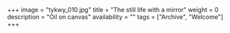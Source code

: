 +++
image = "tykwy_010.jpg"
title = "The still life with a mirror"
weight = 0
description = "Oil on canvas"
availability = ""
tags = ["Archive", "Welcome"]
+++
